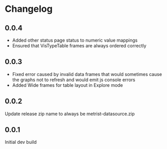 # Changelog

## 0.0.4
- Added other status page status to numeric value mappings
- Ensured that VisTypeTable frames are always ordered correctly

## 0.0.3

- Fixed error caused by invalid data frames that would sometimes cause the graphs not to refresh and would emit js console errors
- Added Wide frames for table layout in Explore mode

## 0.0.2

Update release zip name to always be metrist-datasource.zip

## 0.0.1

Initial dev build
